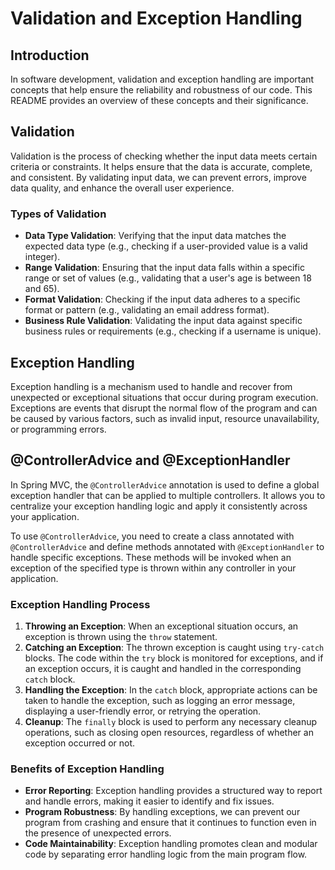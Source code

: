 # Validation and Exception Handling

## Introduction

In software development, validation and exception handling are important concepts that help ensure the reliability and robustness of our code. This README provides an overview of these concepts and their significance.

## Validation

Validation is the process of checking whether the input data meets certain criteria or constraints. It helps ensure that the data is accurate, complete, and consistent. By validating input data, we can prevent errors, improve data quality, and enhance the overall user experience.

### Types of Validation

- **Data Type Validation**: Verifying that the input data matches the expected data type (e.g., checking if a user-provided value is a valid integer).
- **Range Validation**: Ensuring that the input data falls within a specific range or set of values (e.g., validating that a user's age is between 18 and 65).
- **Format Validation**: Checking if the input data adheres to a specific format or pattern (e.g., validating an email address format).
- **Business Rule Validation**: Validating the input data against specific business rules or requirements (e.g., checking if a username is unique).

## Exception Handling

Exception handling is a mechanism used to handle and recover from unexpected or exceptional situations that occur during program execution. Exceptions are events that disrupt the normal flow of the program and can be caused by various factors, such as invalid input, resource unavailability, or programming errors.

## @ControllerAdvice and @ExceptionHandler

In Spring MVC, the `@ControllerAdvice` annotation is used to define a global exception handler that can be applied to multiple controllers. It allows you to centralize your exception handling logic and apply it consistently across your application.

To use `@ControllerAdvice`, you need to create a class annotated with `@ControllerAdvice` and define methods annotated with `@ExceptionHandler` to handle specific exceptions. These methods will be invoked when an exception of the specified type is thrown within any controller in your application.

### Exception Handling Process

1. **Throwing an Exception**: When an exceptional situation occurs, an exception is thrown using the `throw` statement.
2. **Catching an Exception**: The thrown exception is caught using `try-catch` blocks. The code within the `try` block is monitored for exceptions, and if an exception occurs, it is caught and handled in the corresponding `catch` block.
3. **Handling the Exception**: In the `catch` block, appropriate actions can be taken to handle the exception, such as logging an error message, displaying a user-friendly error, or retrying the operation.
4. **Cleanup**: The `finally` block is used to perform any necessary cleanup operations, such as closing open resources, regardless of whether an exception occurred or not.

### Benefits of Exception Handling

- **Error Reporting**: Exception handling provides a structured way to report and handle errors, making it easier to identify and fix issues.
- **Program Robustness**: By handling exceptions, we can prevent our program from crashing and ensure that it continues to function even in the presence of unexpected errors.
- **Code Maintainability**: Exception handling promotes clean and modular code by separating error handling logic from the main program flow.
